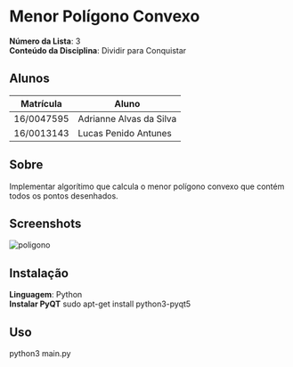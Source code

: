 # Menor Polígono Convexo

**Número da Lista**: 3<br>
**Conteúdo da Disciplina**: Dividir para Conquistar<br>

## Alunos
|Matrícula | Aluno |
| -- | -- |
| 16/0047595  |  Adrianne Alvas da Silva |
| 16/0013143  |  Lucas Penido Antunes |

## Sobre 
Implementar algorítimo que calcula o menor polígono convexo que contém todos os pontos desenhados.

## Screenshots
![poligono](https://ibin.co/50ntaTEw4LKD.png)

## Instalação 
**Linguagem**: Python<br>
**Instalar PyQT**
sudo apt-get install python3-pyqt5

## Uso 
python3 main.py





